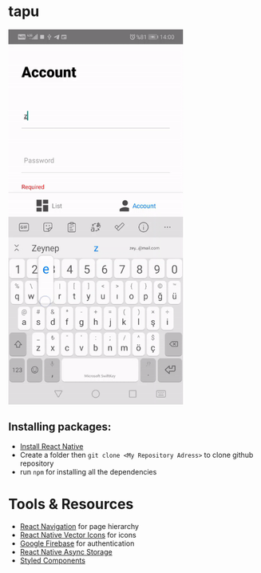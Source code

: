 # tapu
<div>
<img src="https://github.com/zeynepsanli/tapu/blob/master/src/assets/ssgif.gif" alt="" width="350" height="750"/>
</div>

## Installing packages:
- [Install React Native](https://reactnative.dev/docs/environment-setup)
- Create a folder then `git clone <My Repository Adress>` to clone github repository
- run `npm` for installing all the dependencies
# Tools & Resources
- [React Navigation](https://reactnavigation.org/) for page hierarchy
- [React Native Vector Icons](https://github.com/oblador/react-native-vector-icons) for icons
- [Google Firebase](https://rnfirebase.io/auth/usage) for authentication
- [React Native Async Storage](https://github.com/react-native-async-storage/async-storage)
- [Styled Components](https://styled-components.com/docs)




